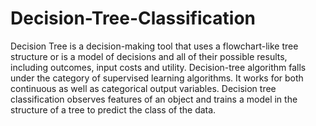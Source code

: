 # Decision-Tree-Classification
Decision Tree is a decision-making tool that uses a flowchart-like tree structure or is a model of decisions and all of their possible results, including outcomes, input costs and utility.  Decision-tree algorithm falls under the category of supervised learning algorithms. It works for both continuous as well as categorical output variables. Decision tree classification observes features of an object and trains a model in the structure of a tree to predict the class of the data.
